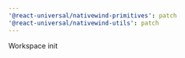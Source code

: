 ```yaml
---
'@react-universal/nativewind-primitives': patch
'@react-universal/nativewind-utils': patch
---
```


Workspace init
